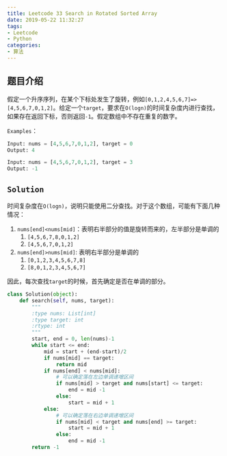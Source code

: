 ```yaml
---
title: Leetcode 33 Search in Rotated Sorted Array
date: 2019-05-22 11:32:27
tags:
- Leetcode
- Python
categories:
- 算法
---
```


## 题目介绍

假定一个升序序列，在某个下标处发生了旋转，例如`[0,1,2,4,5,6,7]=>[4,5,6,7,0,1,2]`。给定一个`target`，要求在`O(logn)`的时间复杂度内进行查找，如果存在返回下标，否则返回`-1`。假定数组中不存在重复的数字。

<!-- more -->

`Examples`：

```python 
Input: nums = [4,5,6,7,0,1,2], target = 0
Output: 4

Input: nums = [4,5,6,7,0,1,2], target = 3
Output: -1
```

## `Solution`

时间复杂度在`O(logn)`，说明只能使用二分查找。对于这个数组，可能有下面几种情况：

1. `nums[end]<nums[mid]`：表明右半部分的值是旋转而来的，左半部分是单调的
   1. `[4,5,6,7,8,0,1,2]`
   2. `[4,5,6,7,0,1,2]`
2. `nums[end]>nums[mid]`: 表明右半部分是单调的
   1. `[0,1,2,3,4,5,6,7,8]`
   2. `[8,0,1,2,3,4,5,6,7]`

因此，每次查找`target`的时候，首先确定是否在单调的部分。

```python 
class Solution(object):
    def search(self, nums, target):
        """
        :type nums: List[int]
        :type target: int
        :rtype: int
        """
        start, end = 0, len(nums)-1
        while start <= end:
            mid = start + (end-start)/2
            if nums[mid] == target:
                return mid
            if nums[end] < nums[mid]:
              	# 可以确定落在左边单调递增区间
                if nums[mid] > target and nums[start] <= target:
                    end = mid -1
                else:
                    start = mid + 1
            else:
              	# 可以确定落在右边单调递增区间
                if nums[mid] < target and nums[end] >= target:
                    start = mid + 1
                else:
                    end = mid -1
        return -1
```

